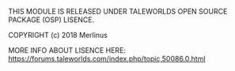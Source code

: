 THIS MODULE IS RELEASED UNDER TALEWORLDS OPEN SOURCE PACKAGE (OSP) LISENCE. 

COPYRIGHT (c) 2018 Merlinus

MORE INFO ABOUT LISENCE HERE:
https://forums.taleworlds.com/index.php/topic,50086.0.html
